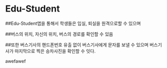 # Edu-Student

##Edu-Student앱을 통해서 학생들은 입실, 퇴실을 원격으로할 수 있으며 

##버스의 위치, 자신의 위치, 버스의 경로를 확인할 수 있음

##또한 버스기사의 핸드폰번호 유출 없이 버스기사에게 문자를 보낼 수 있으며 버스기사가 마지막으로 찍은 승차사진을 확인할 수 잇다.

awefawef